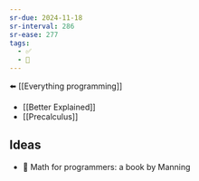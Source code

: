 ```yaml
---
sr-due: 2024-11-18
sr-interval: 286
sr-ease: 277
tags:
  - ✅
  - 🧭
---
```

⬅️ [[Everything programming]]

- [[Better Explained]]
- [[Precalculus]]

## Ideas
- 📕 Math for programmers: a book by Manning 